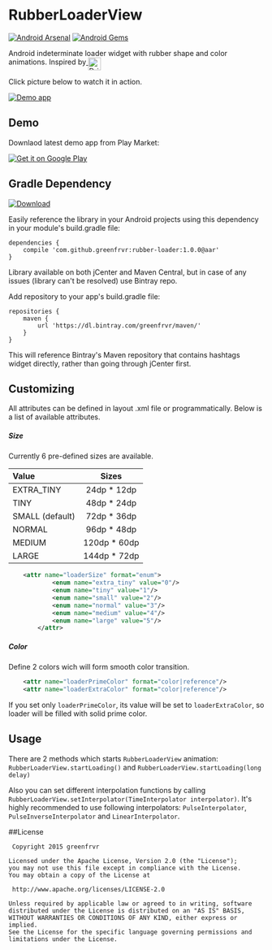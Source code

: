 # RubberLoaderView

[![Android Arsenal](https://img.shields.io/badge/Android%20Arsenal-RubberLoaderView-green.svg?style=flat)](https://android-arsenal.com/details/1/2489)
[![Android Gems](http://www.android-gems.com/badge/greenfrvr/rubber-loader.svg?branch=master)](http://www.android-gems.com/lib/greenfrvr/rubber-loader)

Android indeterminate loader widget with rubber shape and color animations.
Inspired by<a href="https://dribbble.com/shots/2000305-Loading-dark">
              <img alt="Dribbble" width="25" height="25" align="top"
                   src="https://d13yacurqjgara.cloudfront.net/assets/dribbble-ball-dnld-9887db49a749236ed542c4c553c4f27f.png" />
            </a>
    

Click picture below to watch it in action.

[![Demo app](https://github.com/greenfrvr/rubber-loader/blob/master/screenshots/rubber_loader_recommend.png)](http://www.youtube.com/watch?v=ixr83xFCRQ0)

## Demo
Downlaod latest demo app from Play Market:

<a href="https://play.google.com/store/apps/details?id=com.greenfrvr.rubberloader.sample">
  <img alt="Get it on Google Play"
       src="https://developer.android.com/images/brand/en_generic_rgb_wo_60.png" />
</a>

## Gradle Dependency
[ ![Download](https://api.bintray.com/packages/greenfrvr/maven/rubber-loader/images/download.svg) ](https://bintray.com/greenfrvr/maven/rubber-loader/_latestVersion)

Easily reference the library in your Android projects using this dependency in your module's build.gradle file:

```Gradle 
dependencies {
    compile 'com.github.greenfrvr:rubber-loader:1.0.0@aar'
}
```
Library available on both jCenter and Maven Central, but in case of any issues (library can't be resolved) use Bintray repo.

Add repository to your app's build.gradle file:

```Gradle
repositories {
    maven {
        url 'https://dl.bintray.com/greenfrvr/maven/'
    }
}
```
This will reference Bintray's Maven repository that contains hashtags widget directly, rather than going through jCenter first.

## Customizing
All attributes can be defined in layout .xml file or programmatically. Below is a list of available attributes.

##### Size

Currently 6 pre-defined sizes are available.

| Value  | Sizes  |
| :------------ |:---------------:|
| EXTRA_TINY     | 24dp * 12dp |
| TINY      | 48dp * 24dp        |
| SMALL (default) | 72dp * 36dp |
| NORMAL | 96dp * 48dp |
| MEDIUM  | 120dp * 60dp |
| LARGE | 144dp * 72dp |


```xml
    <attr name="loaderSize" format="enum">
            <enum name="extra_tiny" value="0"/>
            <enum name="tiny" value="1"/>
            <enum name="small" value="2"/>
            <enum name="normal" value="3"/>
            <enum name="medium" value="4"/>
            <enum name="large" value="5"/>
        </attr>
```

##### Color

Define 2 colors wich will form smooth color transition.  

```xml
    <attr name="loaderPrimeColor" format="color|reference"/>
    <attr name="loaderExtraColor" format="color|reference"/>
```
If you set only `loaderPrimeColor`, its value will be set to `loaderExtraColor`, so loader will be filled with solid prime color. 

## Usage

There are 2 methods which starts `RubberLoaderView` animation: `RubberLoaderView.startLoading()` and `RubberLoaderView.startLoading(long delay)`

Also you can set different interpolation functions by calling `RubberLoaderView.setInterpolator(TimeInterpolator interpolator)`. It's highly recommended to use following interpolators: `PulseInterpolator`, `PulseInverseInterpolator` and `LinearInterpolator`.

##License

     Copyright 2015 greenfrvr

	Licensed under the Apache License, Version 2.0 (the "License");
	you may not use this file except in compliance with the License.
	You may obtain a copy of the License at

     http://www.apache.org/licenses/LICENSE-2.0

	Unless required by applicable law or agreed to in writing, software
	distributed under the License is distributed on an "AS IS" BASIS,
	WITHOUT WARRANTIES OR CONDITIONS OF ANY KIND, either express or implied.
	See the License for the specific language governing permissions and
	limitations under the License.
